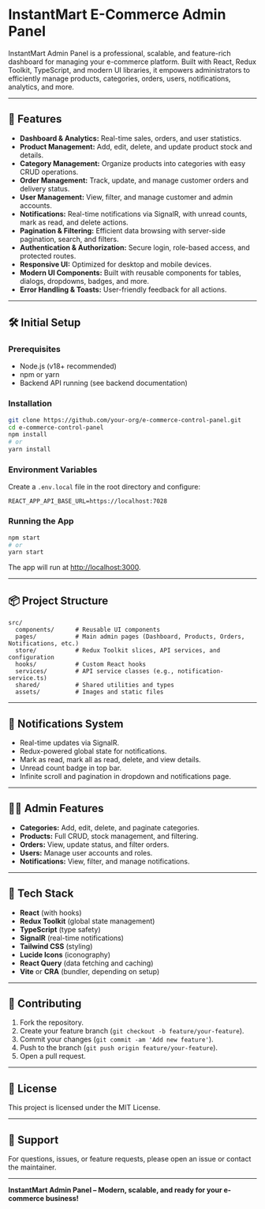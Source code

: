 # InstantMart E-Commerce Admin Panel

InstantMart Admin Panel is a professional, scalable, and feature-rich dashboard for managing your e-commerce platform. Built with React, Redux Toolkit, TypeScript, and modern UI libraries, it empowers administrators to efficiently manage products, categories, orders, users, notifications, analytics, and more.

---

## 🚀 Features

- **Dashboard & Analytics:** Real-time sales, orders, and user statistics.
- **Product Management:** Add, edit, delete, and update product stock and details.
- **Category Management:** Organize products into categories with easy CRUD operations.
- **Order Management:** Track, update, and manage customer orders and delivery status.
- **User Management:** View, filter, and manage customer and admin accounts.
- **Notifications:** Real-time notifications via SignalR, with unread counts, mark as read, and delete actions.
- **Pagination & Filtering:** Efficient data browsing with server-side pagination, search, and filters.
- **Authentication & Authorization:** Secure login, role-based access, and protected routes.
- **Responsive UI:** Optimized for desktop and mobile devices.
- **Modern UI Components:** Built with reusable components for tables, dialogs, dropdowns, badges, and more.
- **Error Handling & Toasts:** User-friendly feedback for all actions.

---

## 🛠️ Initial Setup

### Prerequisites

- Node.js (v18+ recommended)
- npm or yarn
- Backend API running (see backend documentation)

### Installation

```bash
git clone https://github.com/your-org/e-commerce-control-panel.git
cd e-commerce-control-panel
npm install
# or
yarn install
```

### Environment Variables

Create a `.env.local` file in the root directory and configure:

```
REACT_APP_API_BASE_URL=https://localhost:7028
```

### Running the App

```bash
npm start
# or
yarn start
```

The app will run at [http://localhost:3000](http://localhost:3000).

---

## 📦 Project Structure

```
src/
  components/      # Reusable UI components
  pages/           # Main admin pages (Dashboard, Products, Orders, Notifications, etc.)
  store/           # Redux Toolkit slices, API services, and configuration
  hooks/           # Custom React hooks
  services/        # API service classes (e.g., notification-service.ts)
  shared/          # Shared utilities and types
  assets/          # Images and static files
```

---

## 🔔 Notifications System

- Real-time updates via SignalR.
- Redux-powered global state for notifications.
- Mark as read, mark all as read, delete, and view details.
- Unread count badge in top bar.
- Infinite scroll and pagination in dropdown and notifications page.

---

## 🧑‍💼 Admin Features

- **Categories:** Add, edit, delete, and paginate categories.
- **Products:** Full CRUD, stock management, and filtering.
- **Orders:** View, update status, and filter orders.
- **Users:** Manage user accounts and roles.
- **Notifications:** View, filter, and manage notifications.

---

## 🧩 Tech Stack

- **React** (with hooks)
- **Redux Toolkit** (global state management)
- **TypeScript** (type safety)
- **SignalR** (real-time notifications)
- **Tailwind CSS** (styling)
- **Lucide Icons** (iconography)
- **React Query** (data fetching and caching)
- **Vite** or **CRA** (bundler, depending on setup)

---

## 📝 Contributing

1. Fork the repository.
2. Create your feature branch (`git checkout -b feature/your-feature`).
3. Commit your changes (`git commit -am 'Add new feature'`).
4. Push to the branch (`git push origin feature/your-feature`).
5. Open a pull request.

---

## 📄 License

This project is licensed under the MIT License.

---

## 💬 Support

For questions, issues, or feature requests, please open an issue or contact the maintainer.

---

**InstantMart Admin Panel – Modern, scalable, and ready for your e-commerce business!**
